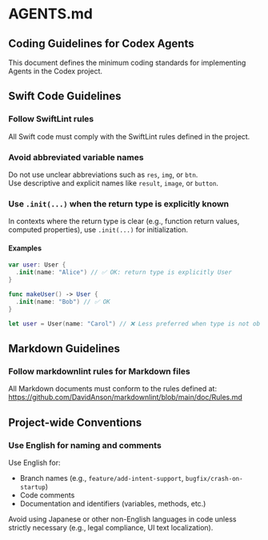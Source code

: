 # AGENTS.md

## Coding Guidelines for Codex Agents

This document defines the minimum coding standards for implementing Agents in the Codex project.

## Swift Code Guidelines

### Follow SwiftLint rules

All Swift code must comply with the SwiftLint rules defined in the project.

### Avoid abbreviated variable names

Do not use unclear abbreviations such as `res`, `img`, or `btn`.  
Use descriptive and explicit names like `result`, `image`, or `button`.

### Use `.init(...)` when the return type is explicitly known

In contexts where the return type is clear (e.g., function return values, computed properties), use `.init(...)` for initialization.

#### Examples

```swift
var user: User {
  .init(name: "Alice") // ✅ OK: return type is explicitly User
}

func makeUser() -> User {
  .init(name: "Bob") // ✅ OK
}

let user = User(name: "Carol") // ❌ Less preferred when type is not obvious
```

## Markdown Guidelines

### Follow markdownlint rules for Markdown files

All Markdown documents must conform to the rules defined at:  
https://github.com/DavidAnson/markdownlint/blob/main/doc/Rules.md

## Project-wide Conventions

### Use English for naming and comments

Use English for:

- Branch names (e.g., `feature/add-intent-support`, `bugfix/crash-on-startup`)
- Code comments
- Documentation and identifiers (variables, methods, etc.)

Avoid using Japanese or other non-English languages in code unless strictly necessary (e.g., legal compliance, UI text localization).
